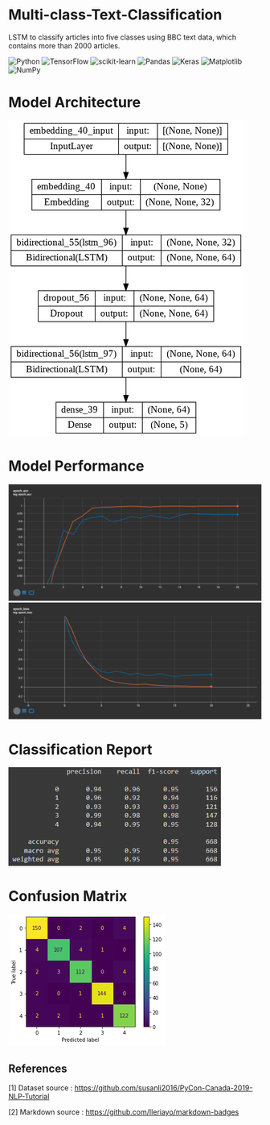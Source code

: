 # Multi-class-Text-Classification

LSTM to classify articles into five classes using BBC text data, which contains more than 2000 articles.

![Python](https://img.shields.io/badge/python-3670A0?style=for-the-badge&logo=python&logoColor=ffdd54)
![TensorFlow](https://img.shields.io/badge/TensorFlow-%23FF6F00.svg?style=for-the-badge&logo=TensorFlow&logoColor=white)
![scikit-learn](https://img.shields.io/badge/scikit--learn-%23F7931E.svg?style=for-the-badge&logo=scikit-learn&logoColor=white)
![Pandas](https://img.shields.io/badge/pandas-%23150458.svg?style=for-the-badge&logo=pandas&logoColor=white)
![Keras](https://img.shields.io/badge/Keras-%23D00000.svg?style=for-the-badge&logo=Keras&logoColor=white)
![Matplotlib](https://img.shields.io/badge/Matplotlib-%23ffffff.svg?style=for-the-badge&logo=Matplotlib&logoColor=black)
![NumPy](https://img.shields.io/badge/numpy-%23013243.svg?style=for-the-badge&logo=numpy&logoColor=white)

# Model Architecture
![Model](https://github.com/Nesan135/Multi-class-Text-Classification/blob/main/images/model.png?raw=true)

# Model Performance
![Tensorboard](https://github.com/Nesan135/Multi-class-Text-Classification/blob/main/images/acc.png?raw=true)
![Tensorboard](https://github.com/Nesan135/Multi-class-Text-Classification/blob/main/images/loss.png?raw=true)

# Classification Report
![epoch_loss](https://github.com/Nesan135/Multi-class-Text-Classification/blob/main/images/clr.png?raw=true)

# Confusion Matrix
![epoch_loss](https://github.com/Nesan135/Multi-class-Text-Classification/blob/main/images/cfm.png?raw=true)

## References
<a id="1">[1]</a> 
Dataset source : https://github.com/susanli2016/PyCon-Canada-2019-NLP-Tutorial

<a id="2">[2]</a> Markdown source : https://github.com/Ileriayo/markdown-badges
